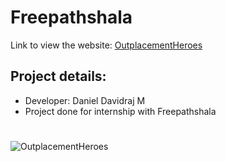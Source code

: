 # Freepathshala
Link to view the website:
[OutplacementHeroes](https://danieldavidraj.github.io/OutplacementHeroes/)
## Project details:
* Developer: Daniel Davidraj M
* Project done for internship with Freepathshala
#
![OutplacementHeroes](/images/OutplacementHeroes.png)
